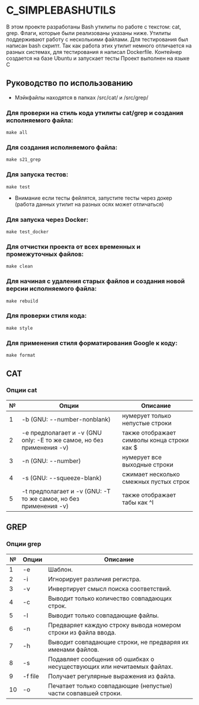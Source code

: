 # C_SIMPLEBASHUTILS

В этом проекте разработаны Bash утилиты по работе с текстом: cat, grep. Флаги, которые были реализованы указаны ниже.
Утилиты поддерживают работу с несколькими файлами. Для тестирования был написан bash скрипт.
Так как работа этих утилит немного отличается на разных системах, для тестирования я написал Dockerfile.
Контейнер создается на базе Ubuntu и запускает тесты
Проект выполнен на языке С

## Руководство по использованию

- Мэйкфайлы находятся в папках /src/cat/ и /src/grep/

### Для проверки на стиль кода утилиты cat/grep и создания исполняемого файла:

```make all```

### Для создания исполняемого файла:

```make s21_grep```

### Для запуска тестов:

```make test```
- Внимание если тесты фейлятся, запустите тесты через докер (работа данных утилит на разных осях может отличаться)

### Для запуска через Docker:

```make test_docker```

### Для отчистки проекта от всех временных и промежуточных файлов:

```make clean```

### Для начиная с удаления старых файлов и создания новой версии исполняемого файла:

```make rebuild```

### Для проверки стиля кода:

```make style```

### Для применения стиля форматирования Google к коду:

```make format```


## CAT

### Опции cat

| № | Опции | Описание |
| ------ | ------ | ------ |
| 1 | -b (GNU: --number-nonblank) | нумерует только непустые строки |
| 2 | -e предполагает и -v (GNU only: -E то же самое, но без применения -v) | также отображает символы конца строки как $  |
| 3 | -n (GNU: --number) | нумерует все выходные строки |
| 4 | -s (GNU: --squeeze-blank) | сжимает несколько смежных пустых строк |
| 5 | -t предполагает и -v (GNU: -T то же самое, но без применения -v) | также отображает табы как ^I |

## GREP

### Опции grep 

| № | Опции | Описание |
| ------ | ------ | ------ |
| 1 | -e | Шаблон. |
| 2 | -i | Игнорирует различия регистра.  |
| 3 | -v | Инвертирует смысл поиска соответствий. |
| 4 | -c | Выводит только количество совпадающих строк. |
| 5 | -l | Выводит только совпадающие файлы.  |
| 6 | -n | Предваряет каждую строку вывода номером строки из файла ввода. |
| 7 | -h | Выводит совпадающие строки, не предваряя их именами файлов. |
| 8 | -s | Подавляет сообщения об ошибках о несуществующих или нечитаемых файлах. |
| 9 | -f file | Получает регулярные выражения из файла. |
| 10 | -o | Печатает только совпадающие (непустые) части совпавшей строки. |

